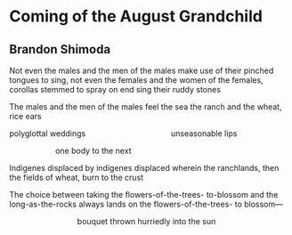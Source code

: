 # Coming of the August Grandchild
## Brandon Shimoda
Not even the males and the men of the males
make use of their pinched tongues
to sing, not even the females
and the women of the females, corollas stemmed to spray on end
sing their ruddy stones


The males and the men of the males
feel the sea
the ranch and the wheat, rice ears


polyglottal weddings
                                      unseasonable lips

                     one body to the next


Indigenes displaced by indigenes displaced
wherein the ranchlands, then the fields of wheat, burn to the crust


The choice between taking the flowers-of-the-trees-
to-blossom and the long-as-the-rocks
always lands on the flowers-of-the-trees-
to blossom—

                               bouquet thrown hurriedly into the sun